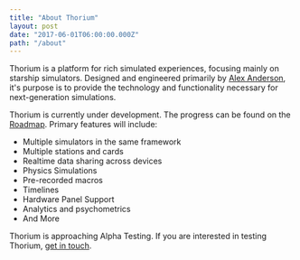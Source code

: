 ```yaml
---
title: "About Thorium"
layout: post
date: "2017-06-01T06:00:00.000Z"
path: "/about"
---
```


Thorium is a platform for rich simulated experiences, focusing mainly on starship simulators. Designed and engineered primarily by [Alex Anderson](https://ralexanderson.com), it's purpose is to provide the technology and functionality necessary for next-generation simulations. 

Thorium is currently under development. The progress can be found on the [Roadmap](https://github.com/Thorium-Sim/thorium/projects/2). Primary features will include:

* Multiple simulators in the same framework
* Multiple stations and cards
* Realtime data sharing across devices
* Physics Simulations
* Pre-recorded macros
* Timelines
* Hardware Panel Support
* Analytics and psychometrics
* And More

Thorium is approaching Alpha Testing. If you are interested in testing Thorium, [get in touch](mailto:thoriumsim@gmail.com).